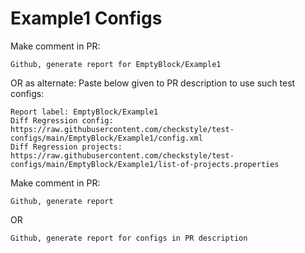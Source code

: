 # Example1 Configs
Make comment in PR:
```
Github, generate report for EmptyBlock/Example1
```
OR as alternate:
Paste below given to PR description to use such test configs:
```
Report label: EmptyBlock/Example1
Diff Regression config: https://raw.githubusercontent.com/checkstyle/test-configs/main/EmptyBlock/Example1/config.xml
Diff Regression projects: https://raw.githubusercontent.com/checkstyle/test-configs/main/EmptyBlock/Example1/list-of-projects.properties
```
Make comment in PR:
```
Github, generate report
```
OR
```
Github, generate report for configs in PR description
```

